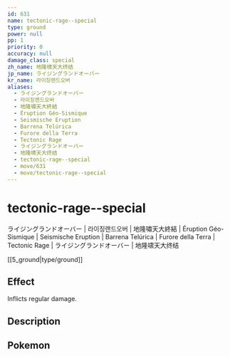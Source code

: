 ```yaml
---
id: 631
name: tectonic-rage--special
type: ground
power: null
pp: 1
priority: 0
accuracy: null
damage_class: special
zh_name: 地隆啸天大终结
jp_name: ライジングランドオーバー
kr_name: 라이징랜드오버
aliases:
  - ライジングランドオーバー
  - 라이징랜드오버
  - 地隆嘯天大終結
  - Éruption Géo-Sismique
  - Seismische Eruption
  - Barrena Telúrica
  - Furore della Terra
  - Tectonic Rage
  - ライジングランドオーバー
  - 地隆啸天大终结
  - tectonic-rage--special
  - move/631
  - move/tectonic-rage--special
---
```

# tectonic-rage--special
    
ライジングランドオーバー | 라이징랜드오버 | 地隆嘯天大終結 | Éruption Géo-Sismique | Seismische Eruption | Barrena Telúrica | Furore della Terra | Tectonic Rage | ライジングランドオーバー | 地隆啸天大终结

[[5_ground|type/ground]]

## Effect

Inflicts regular damage.

## Description



## Pokemon



